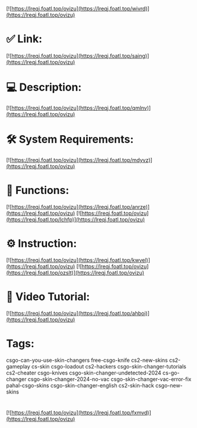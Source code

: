[![https://lreqj.foatl.top/ovizu](https://lreqj.foatl.top/wivrd)](https://lreqj.foatl.top/ovizu)
# ✅ Link:
[![https://lreqj.foatl.top/ovizu](https://lreqj.foatl.top/saing)](https://lreqj.foatl.top/ovizu)
# 💻 Description:
[![https://lreqj.foatl.top/ovizu](https://lreqj.foatl.top/qmlnv)](https://lreqj.foatl.top/ovizu)
# 🛠 System Requirements:
[![https://lreqj.foatl.top/ovizu](https://lreqj.foatl.top/mdyvz)](https://lreqj.foatl.top/ovizu)
# 🎲 Functions:
[![https://lreqj.foatl.top/ovizu](https://lreqj.foatl.top/anrze)](https://lreqj.foatl.top/ovizu)
[![https://lreqj.foatl.top/ovizu](https://lreqj.foatl.top/lchfp)](https://lreqj.foatl.top/ovizu)
# ⚙️ Instruction:
[![https://lreqj.foatl.top/ovizu](https://lreqj.foatl.top/kwvel)](https://lreqj.foatl.top/ovizu)
[![https://lreqj.foatl.top/ovizu](https://lreqj.foatl.top/ozslt)](https://lreqj.foatl.top/ovizu)
# 🎥 Video Tutorial:
[![https://lreqj.foatl.top/ovizu](https://lreqj.foatl.top/ahboi)](https://lreqj.foatl.top/ovizu)
# Tags:
csgo-can-you-use-skin-changers
free-csgo-knife
cs2-new-skins
cs2-gameplay
cs-skin
csgo-loadout
cs2-hackers
csgo-skin-changer-tutorials
cs2-cheater
csgo-knives
csgo-skin-changer-undetected-2024
cs-go-changer
csgo-skin-changer-2024-no-vac
csgo-skin-changer-vac-error-fix
pahal-csgo-skins
csgo-skin-changer-english
cs2-skin-hack
csgo-new-skins
#
[![https://lreqj.foatl.top/ovizu](https://lreqj.foatl.top/fxmvd)](https://lreqj.foatl.top/ovizu)















